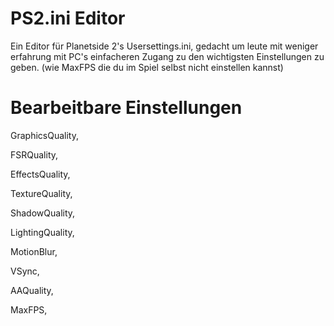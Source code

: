 # PS2.ini Editor


Ein Editor für Planetside 2's Usersettings.ini,
gedacht um leute mit weniger erfahrung mit PC's einfacheren Zugang zu den wichtigsten Einstellungen zu geben. 
(wie MaxFPS die du im Spiel selbst nicht einstellen kannst)

# Bearbeitbare Einstellungen

GraphicsQuality,

FSRQuality,

EffectsQuality,

TextureQuality,

ShadowQuality,

LightingQuality,

MotionBlur,

VSync,

AAQuality,

MaxFPS,
